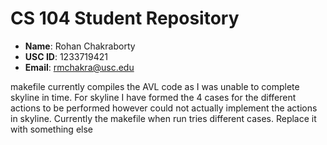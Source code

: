 # CS 104 Student Repository

- **Name**: Rohan Chakraborty
- **USC ID**: 1233719421
- **Email**: rmchakra@usc.edu

makefile currently compiles the AVL code as I was unable to complete skyline in time. For skyline I have formed the 4 cases for the different actions to be performed however could not actually implement the actions in skyline.
Currently the makefile when run tries different cases. Replace it with something else